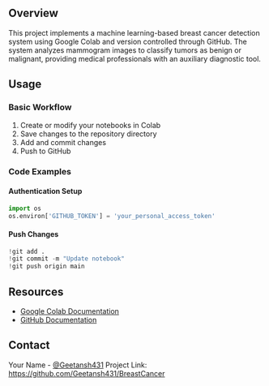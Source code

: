 ## Overview
This project implements a machine learning-based breast cancer detection system using Google Colab and version controlled through GitHub. The system analyzes mammogram images to classify tumors as benign or malignant, providing medical professionals with an auxiliary diagnostic tool.
## Usage

### Basic Workflow
1. Create or modify your notebooks in Colab
2. Save changes to the repository directory
3. Add and commit changes
4. Push to GitHub

### Code Examples

#### Authentication Setup
```python
import os
os.environ['GITHUB_TOKEN'] = 'your_personal_access_token'
```

#### Push Changes
```python
!git add .
!git commit -m "Update notebook"
!git push origin main
```

## Resources
- [Google Colab Documentation](https://colab.research.google.com/)
- [GitHub Documentation](https://docs.github.com/)

## Contact
Your Name - [@Geetansh431](https://github.com/geetansh431)
Project Link: https://github.com/Geetansh431/BreastCancer
